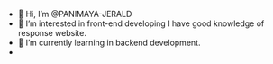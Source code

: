 - 👋 Hi, I’m @PANIMAYA-JERALD
- 👀 I’m interested in front-end developing
I have good knowledge of response website.
- 🌱 I’m currently learning in backend development.
- 

